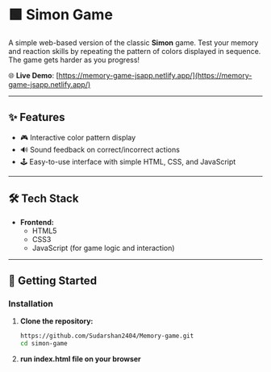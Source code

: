# 🟩 Simon Game

A simple web-based version of the classic **Simon** game. Test your memory and reaction skills by repeating the pattern of colors displayed in sequence. The game gets harder as you progress!

🌐 **Live Demo**: [https://memory-game-jsapp.netlify.app/](https://memory-game-jsapp.netlify.app/)

---

## ✨ Features

- 🎮 Interactive color pattern display
- 🔊 Sound feedback on correct/incorrect actions
- 🕹️ Easy-to-use interface with simple HTML, CSS, and JavaScript

---

## 🛠️ Tech Stack

- **Frontend:**
  - HTML5
  - CSS3
  - JavaScript (for game logic and interaction)

---

## 🚀 Getting Started

### Installation

1. **Clone the repository:**
   ```bash
   https://github.com/Sudarshan2404/Memory-game.git
   cd simon-game
   ```
2. **run index.html file on your browser**
